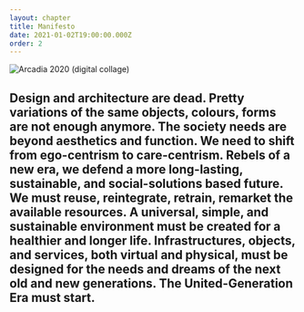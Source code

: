 ```yaml
---
layout: chapter
title: Manifesto
date: 2021-01-02T19:00:00.000Z
order: 2
---
```

![Arcadia 2020 (digital collage)](/assets/uploads/manifesto2.jpg "Cole Thomas, The Course of Empire The Arcadian or Pastoral State (1836) reworked by A. Lonardi")

## Design and architecture are dead. Pretty variations of the same objects, colours, forms are not enough anymore. The society needs are beyond aesthetics and function. We need to shift from ego-centrism to care-centrism. Rebels of a new era, we defend a more long-lasting, sustainable, and social-solutions based future. We must reuse, reintegrate, retrain, remarket the available resources. A universal, simple, and sustainable environment must be created for a healthier and longer life. Infrastructures, objects, and services, both virtual and physical, must be designed for the needs and dreams of the next old and new generations. The United-Generation Era must start.
